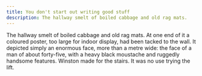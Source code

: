 ```yaml
---
title: You don't start out writing good stuff
description: The hallway smelt of boiled cabbage and old rag mats.
---
```

[//]: # (comment: showIntroContentOnHomepage=true zeigt diese Seite an )

The hallway smelt of boiled cabbage and old rag mats. At one end of it a coloured poster, too large for indoor display, had been tacked to the wall. It depicted simply an enormous face, more than a metre wide: the face of a man of about forty-five, with a heavy black moustache and ruggedly handsome features. Winston made for the stairs. It was no use trying the lift. 
